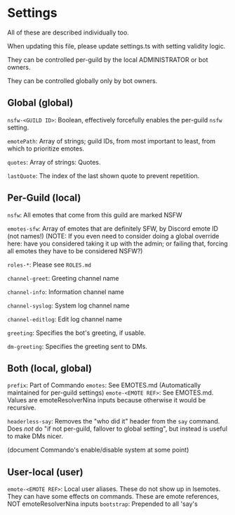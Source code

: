 # Settings

All of these are described individually too.

When updating this file, please update settings.ts with setting validity logic.

They can be controlled per-guild by the local ADMINISTRATOR or bot owners.

They can be controlled globally only by bot owners.

## Global (global)

`nsfw-<GUILD ID>`: Boolean, effectively forcefully enables the per-guild `nsfw` setting.

`emotePath`: Array of strings; guild IDs, from most important to least, from which to prioritize emotes.

`quotes`: Array of strings: Quotes.

`lastQuote`: The index of the last shown quote to prevent repetition.

## Per-Guild (local)

`nsfw`: All emotes that come from this guild are marked NSFW

`emotes-sfw`: Array of emotes that are definitely SFW, by Discord emote ID (not names!)
 (NOTE: If you even need to consider doing a global override here:
  have you considered taking it up with the admin;
  or failing that, forcing all emotes they have to be considered NSFW?)

`roles-*`: Please see `ROLES.md`

`channel-greet`: Greeting channel name

`channel-info`: Information channel name

`channel-syslog`: System log channel name

`channel-editlog`: Edit log channel name

`greeting`: Specifies the bot's greeting, if usable.

`dm-greeting`: Specifies the greeting sent to DMs.

## Both (local, global)

`prefix`: Part of Commando
`emotes`: See EMOTES.md (Automatically maintained for per-guild settings)
`emote-<EMOTE REF>`: See EMOTES.md. Values are emoteResolverNina inputs because otherwise it would be recursive.

`headerless-say`: Removes the "who did it" header from the `say` command.
 Does *not* do "if not per-guild, fallover to global setting", but instead is useful to make DMs nicer.

(document Commando's enable/disable system at some point)

## User-local (user)

`emote-<EMOTE REF>`: Local user aliases. These do not show up in lsemotes. They can have some effects on commands. These are emote references, NOT emoteResolverNina inputs
`bootstrap`: Prepended to all 'say's
